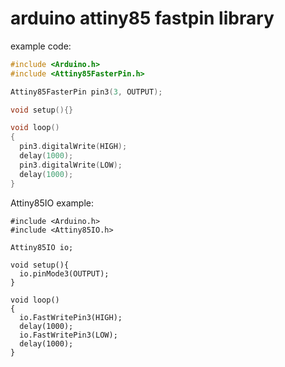 # arduino attiny85 fastpin library


example code:
```cpp
#include <Arduino.h>
#include <Attiny85FasterPin.h>

Attiny85FasterPin pin3(3, OUTPUT);

void setup(){}

void loop()
{
  pin3.digitalWrite(HIGH);
  delay(1000);
  pin3.digitalWrite(LOW);
  delay(1000);
}
```

Attiny85IO example:
```
#include <Arduino.h>
#include <Attiny85IO.h>

Attiny85IO io;

void setup(){
  io.pinMode3(OUTPUT);
}

void loop()
{
  io.FastWritePin3(HIGH);
  delay(1000);
  io.FastWritePin3(LOW);
  delay(1000);
}
```